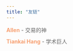 ```yaml
---
title: "友链"
---
```


<div class="friends-list">
  <ul>
    <li>
      <a href="https://allenzhuer.github.io/" target="_blank">Allen</a>
      <span> - 交易的神 </span>
    </li>
    <li>
      <a href="https://tiankaihang.github.io/" target="_blank">Tiankai Hang</a>
      <span> - 学术巨人 </span>
    </li>
  </ul>
</div>

<style>
.friends-list ul {
  list-style-type: none;
  padding-left: 0;
}

.friends-list li {
  margin-bottom: 10px;
}

.friends-list a {
  font-weight: bold;
  color: #f7a072;
  text-decoration: none;
}

.friends-list a:hover {
  text-decoration: underline;
}

.friends-list span {
  color: #666;
}
</style>

